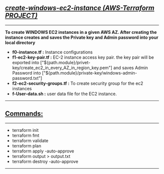 ## <b><u><i>create-windows-ec2-instance (AWS-Terraform PROJECT)</b></u></i>

***
<b> To create WINDOWS EC2 instances in a given AWS AZ. After creating the instance creates and saves the Private key and Admin password into your local directory</b>

- <b>f0-instance.tf :</b>
  Instance configurations
- <b>f1-ec2-key-pair.tf :</b>
  EC-2 instance access key pair. the key pair will be exported into ["${path.module}/privet-key/create_ec2_in_every_AZ_in_region_key.pem"] and saves Admin Password into ["${path.module}/private-key/windows-admin-password.txt"]
- <b>f2-ec2-security-groups.tf :</b>
  To create security group for the ec2 instances
- <b>f-User-data.sh :</b>
  user data file for the EC2 instance.
***

## <b><u>Commands:</b></u>

***

- terraform init
- terraform fmt
- terraform validate
- terraform plan
- terraform apply -auto-approve
- terraform output > output.txt
- terraform destroy -auto-approve

***
